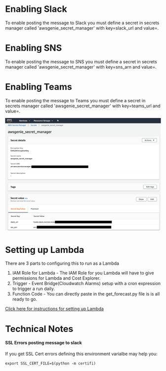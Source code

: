 # Enabling Slack
To enable posting the message to Slack you must define a secret in secrets manager called 'awsgenie_secret_manager' with key=slack_url and value=<slack url>.

# Enabling SNS
To enable posting the message to SNS you must define a secret in secrets manager called 'awsgenie_secret_manager' with key=sns_arn and value=<sns arn>.

# Enabling Teams
To enable posting the message to Teams you must define a secret in secrets manager called 'awsgenie_secret_manager' with key=teams_url and value=<teams url>.

![Enabling Slack](https://github.com/jimzucker/aws-forecast/blob/main/images/aws_secret.png)

# Setting up Lambda
There are 3 parts to configuring this to run as a Lambda
1. IAM Role for Lambda - The IAM Role for you Lambda will have to give permissions for Lambda and Cost Explorer.
2. Trigger - Event Bridge(Cloudwatch Alarms) setup with a cron expression to trigger a run daily.
3. Function Code - You can directly paste in the get_forecast.py file is is all ready to go.

[Click here for instructions for setting up Lambda](https://github.com/jimzucker/aws-forecast/blob/main/LAMBDA_README.md)

# Technical Notes

#### SSL Errors posting message to slack
If you get SSL Cert errors defining this environment varialbe may help you:
```
export SSL_CERT_FILE=$(python -m certifi)
```
